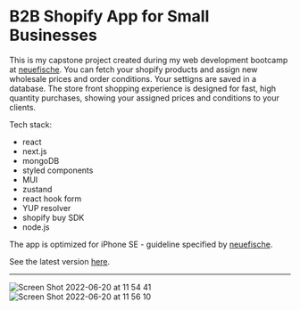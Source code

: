 # B2B Shopify App for Small Businesses

This is my capstone project created during my web development bootcamp at [neuefische](neuefische).
You can fetch your shopify products and assign new wholesale prices and order conditions. Your settigns are saved in a database. The store front shopping experience is designed for fast, high quantity purchases, showing your assigned prices and conditions to your clients.

Tech stack:

- react
- next.js
- mongoDB
- styled components
- MUI
- zustand
- react hook form
- YUP resolver
- shopify buy SDK
- node.js

The app is optimized for iPhone SE - guideline specified by [neuefische](neuefische).

See the latest version [here]((https://capstone-project-78it4ns3z-oy-gen.vercel.app/)).

---

![Screen Shot 2022-06-20 at 11 54 41](https://user-images.githubusercontent.com/102030428/175499381-491e73df-b270-4532-8f0e-4c925de53b99.png)
![Screen Shot 2022-06-20 at 11 56 10](https://user-images.githubusercontent.com/102030428/175499661-9087069a-55b4-47fb-b309-be3f939f5564.png)
